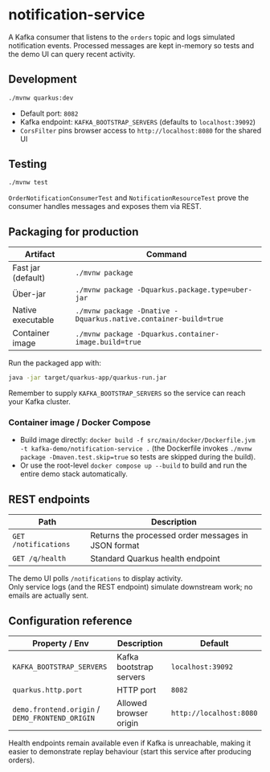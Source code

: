 # notification-service

A Kafka consumer that listens to the `orders` topic and logs simulated notification events.
Processed messages are kept in-memory so tests and the demo UI can query recent activity.

## Development

```bash
./mvnw quarkus:dev
```

- Default port: `8082`
- Kafka endpoint: `KAFKA_BOOTSTRAP_SERVERS` (defaults to `localhost:39092`)
- `CorsFilter` pins browser access to `http://localhost:8080` for the shared UI

## Testing

```bash
./mvnw test
```

`OrderNotificationConsumerTest` and `NotificationResourceTest` prove the consumer handles
messages and exposes them via REST.

## Packaging for production

| Artifact                            | Command                                                                 |
|-------------------------------------|-------------------------------------------------------------------------|
| Fast jar (default)                  | `./mvnw package`                                                        |
| Über-jar                            | `./mvnw package -Dquarkus.package.type=uber-jar`                        |
| Native executable                   | `./mvnw package -Dnative -Dquarkus.native.container-build=true`         |
| Container image                     | `./mvnw package -Dquarkus.container-image.build=true`                   |

Run the packaged app with:

```bash
java -jar target/quarkus-app/quarkus-run.jar
```

Remember to supply `KAFKA_BOOTSTRAP_SERVERS` so the service can reach your Kafka cluster.

### Container image / Docker Compose

- Build image directly: `docker build -f src/main/docker/Dockerfile.jvm -t kafka-demo/notification-service .` (the Dockerfile invokes `./mvnw package -Dmaven.test.skip=true` so tests are skipped during the build).
- Or use the root-level `docker compose up --build` to build and run the entire demo stack automatically.

## REST endpoints

| Path               | Description                                        |
|--------------------|----------------------------------------------------|
| `GET /notifications` | Returns the processed order messages in JSON format |
| `GET /q/health`      | Standard Quarkus health endpoint                   |

The demo UI polls `/notifications` to display activity.  
Only service logs (and the REST endpoint) simulate downstream work; no emails are actually sent.

## Configuration reference

| Property / Env                      | Description                            | Default             |
|-------------------------------------|----------------------------------------|---------------------|
| `KAFKA_BOOTSTRAP_SERVERS`           | Kafka bootstrap servers                | `localhost:39092`   |
| `quarkus.http.port`                 | HTTP port                              | `8082`              |
| `demo.frontend.origin` / `DEMO_FRONTEND_ORIGIN` | Allowed browser origin | `http://localhost:8080` |

Health endpoints remain available even if Kafka is unreachable, making it easier to
demonstrate replay behaviour (start this service after producing orders).
